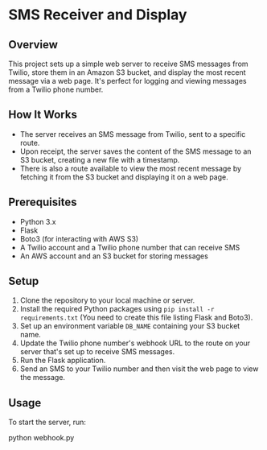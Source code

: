 # SMS Receiver and Display

## Overview

This project sets up a simple web server to receive SMS messages from Twilio, store them in an Amazon S3 bucket, and display the most recent message via a web page. It's perfect for logging and viewing messages from a Twilio phone number.

## How It Works

- The server receives an SMS message from Twilio, sent to a specific route.
- Upon receipt, the server saves the content of the SMS message to an S3 bucket, creating a new file with a timestamp.
- There is also a route available to view the most recent message by fetching it from the S3 bucket and displaying it on a web page.

## Prerequisites

- Python 3.x
- Flask
- Boto3 (for interacting with AWS S3)
- A Twilio account and a Twilio phone number that can receive SMS
- An AWS account and an S3 bucket for storing messages

## Setup

1. Clone the repository to your local machine or server.
2. Install the required Python packages using `pip install -r requirements.txt` (You need to create this file listing Flask and Boto3).
3. Set up an environment variable `DB_NAME` containing your S3 bucket name.
4. Update the Twilio phone number's webhook URL to the route on your server that's set up to receive SMS messages.
5. Run the Flask application.
6. Send an SMS to your Twilio number and then visit the web page to view the message.

## Usage

To start the server, run:


python webhook.py


